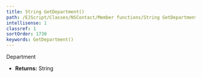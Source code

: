 ```yaml
---
title: String GetDepartment()
path: /EJScript/Classes/NSContact/Member functions/String GetDepartment()
intellisense: 1
classref: 1
sortOrder: 1730
keywords: GetDepartment()
---
```



Department



* **Returns:** String



